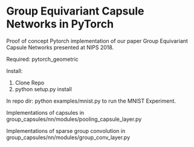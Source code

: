 # Group Equivariant Capsule Networks in PyTorch
Proof of concept Pytorch implementation of our paper Group Equivariant Capsule Networks presented at NIPS 2018.


Required:
pytorch_geometric

Install:
1) Clone Repo
2) python setup.py install

In repo dir: python examples/mnist.py to run the MNIST Experiment.

Implementations of capsules in group_capsules/nn/modules/pooling_capsule_layer.py

Implementations of sparse group convolution in group_capsules/nn/modules/group_conv_layer.py
